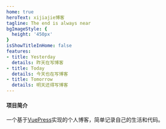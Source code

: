 ```yaml
---
home: true
heroText: xijiajie博客
tagline: The end is always near
bgImageStyle: {
  height: '450px'
}
isShowTitleInHome: false
features:
- title: Yesterday
  details: 昨天在写博客
- title: Today
  details: 今天也在写博客
- title: Tomorrow
  details: 明天还得写博客
---
```


#### 项目简介

一个基于[VuePress](https://vuepress.vuejs.org/zh/)实现的个人博客，简单记录自己的生活和代码。